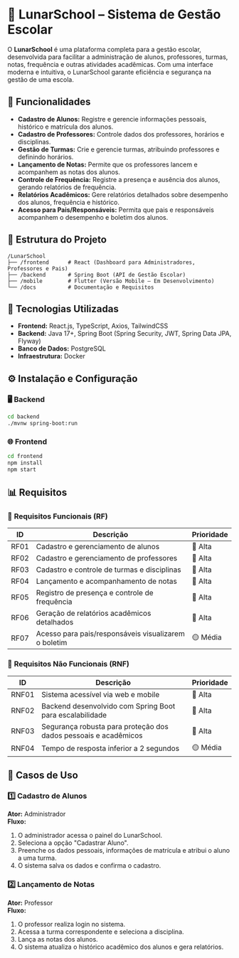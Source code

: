# 🌙 **LunarSchool – Sistema de Gestão Escolar**

O **LunarSchool** é uma plataforma completa para a gestão escolar, desenvolvida para facilitar a administração de alunos, professores, turmas, notas, frequência e outras atividades acadêmicas. Com uma interface moderna e intuitiva, o LunarSchool garante eficiência e segurança na gestão de uma escola.

## 🚀 **Funcionalidades**

- **Cadastro de Alunos:** Registre e gerencie informações pessoais, histórico e matrícula dos alunos.
- **Cadastro de Professores:** Controle dados dos professores, horários e disciplinas.
- **Gestão de Turmas:** Crie e gerencie turmas, atribuindo professores e definindo horários.
- **Lançamento de Notas:** Permite que os professores lancem e acompanhem as notas dos alunos.
- **Controle de Frequência:** Registre a presença e ausência dos alunos, gerando relatórios de frequência.
- **Relatórios Acadêmicos:** Gere relatórios detalhados sobre desempenho dos alunos, frequência e histórico.
- **Acesso para Pais/Responsáveis:** Permita que pais e responsáveis acompanhem o desempenho e boletim dos alunos.

## 📁 **Estrutura do Projeto**

```
/LunarSchool
├── /frontend      # React (Dashboard para Administradores, Professores e Pais)
├── /backend       # Spring Boot (API de Gestão Escolar)
├── /mobile        # Flutter (Versão Mobile – Em Desenvolvimento)
└── /docs          # Documentação e Requisitos
```

## 🔧 **Tecnologias Utilizadas**

- **Frontend:** React.js, TypeScript, Axios, TailwindCSS
- **Backend:** Java 17+, Spring Boot (Spring Security, JWT, Spring Data JPA, Flyway)
- **Banco de Dados:** PostgreSQL
- **Infraestrutura:** Docker

## ⚙️ **Instalação e Configuração**

### 🖥️ **Backend**

```bash
cd backend
./mvnw spring-boot:run
```

### 🌐 **Frontend**

```bash
cd frontend
npm install
npm start
```

## 📊 **Requisitos**

### 🔹 **Requisitos Funcionais (RF)**

| ID   | Descrição                                             | Prioridade |
|------|-------------------------------------------------------|------------|
| RF01 | Cadastro e gerenciamento de alunos                  | 🔴 Alta    |
| RF02 | Cadastro e gerenciamento de professores             | 🔴 Alta    |
| RF03 | Cadastro e controle de turmas e disciplinas         | 🔴 Alta    |
| RF04 | Lançamento e acompanhamento de notas                | 🔴 Alta    |
| RF05 | Registro de presença e controle de frequência       | 🔴 Alta    |
| RF06 | Geração de relatórios acadêmicos detalhados         | 🔴 Alta    |
| RF07 | Acesso para pais/responsáveis visualizarem o boletim  | 🟡 Média   |

### 🔹 **Requisitos Não Funcionais (RNF)**

| ID    | Descrição                                              | Prioridade |
|-------|--------------------------------------------------------|------------|
| RNF01 | Sistema acessível via web e mobile                     | 🔴 Alta    |
| RNF02 | Backend desenvolvido com Spring Boot para escalabilidade | 🔴 Alta |
| RNF03 | Segurança robusta para proteção dos dados pessoais e acadêmicos | 🔴 Alta |
| RNF04 | Tempo de resposta inferior a 2 segundos                | 🟡 Média   |

## 📌 **Casos de Uso**

### 1️⃣ **Cadastro de Alunos**

**Ator:** Administrador  
**Fluxo:**  
1. O administrador acessa o painel do LunarSchool.
2. Seleciona a opção "Cadastrar Aluno".
3. Preenche os dados pessoais, informações de matrícula e atribui o aluno a uma turma.
4. O sistema salva os dados e confirma o cadastro.

### 2️⃣ **Lançamento de Notas**

**Ator:** Professor  
**Fluxo:**  
1. O professor realiza login no sistema.
2. Acessa a turma correspondente e seleciona a disciplina.
3. Lança as notas dos alunos.
4. O sistema atualiza o histórico acadêmico dos alunos e gera relatórios.
